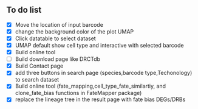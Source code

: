 ## To do list
- [x] Move the location of input barcode
- [x] change the background color of the plot UMAP 
- [x] Click datatable to select dataset
- [x] UMAP default show cell type and interactive with selected barcode
- [x] Build online tool
- [ ] Build download page like DRCTdb
- [x] Build Contact page
- [x] add three buttons in search page (species,barcode type,Techonology) to search dataset
- [x] Build online tool (fate_mapping,cell_type_fate_similartiy, and clone_fate_bias functions in FateMapper package)
- [x] replace the lineage tree in the result page with fate bias DEGs/DRBs
